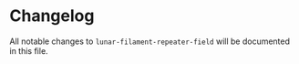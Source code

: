 # Changelog

All notable changes to `lunar-filament-repeater-field` will be documented in this file.
